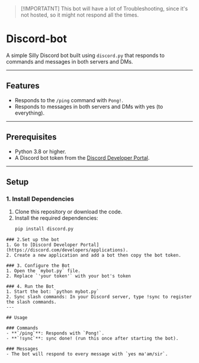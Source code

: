 > [!IMPORTATNT]
> This bot will have a lot of Troubleshooting, since it's not hosted, so it might not respond all the times.

# Discord-bot

A simple Silly Discord bot built using `discord.py` that responds to commands and messages in both servers and DMs.

---

## Features
- Responds to the `/ping` command with `Pong!`.
- Responds to messages in both servers and DMs with yes (to everything).

---

## Prerequisites
- Python 3.8 or higher.
- A Discord bot token from the [Discord Developer Portal](https://discord.com/developers/applications).

---

## Setup

### 1. Install Dependencies
1. Clone this repository or download the code.
2. Install the required dependencies:
   ```bash
   pip install discord.py
```
### 2.Set up the bot
1. Go to [Discord Developer Portal](https://discord.com/developers/applications).
2. Create a new application and add a bot then copy the bot token.

### 3. Configure the Bot
1. Open the `mybot.py` file.
2. Replace `'your token'` with your bot's token

### 4. Run the Bot
1. Start the bot: `python mybot.py`
2. Sync slash commands: In your Discord server, type !sync to register the slash commands.
---

## Usage

### Commands
- **`/ping`**: Responds with `Pong!`.
- **`!sync`**: sync done! (run this once after starting the bot).

### Messages
- The bot will respond to every message with `yes ma'am/sir`.
